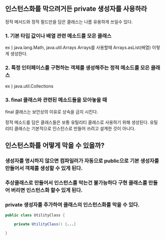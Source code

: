 ## 인스턴스화를 막으려거든 private 생성자를 사용하라

정적 메서드와 정적 필드만을 담은 클래스는 나름 유용하게 쓰일수 있다.

### 1. 기본 타입 값이나 배열 관련 메소드를 모은 클래스
ex ) java.lang.Math, java.util.Arrays
Arrays를 사용할때 Arrays.asList(배열) 이렇게 생성한다.

### 2. 특정 인터페이스를 구현하는 객체를 생성해주는 정적 메소드를 모은 클래스
ex ) java.util.Collections

### 3. final 클래스와 관련된 메소드들을 모아놓을 때
final 클래스는 보안상의 이유로 상속을 금지 시킨다.

정적 메소드를 담은 클래스들은 보통 유틸리티 클래스로 사용하기 위해 생성된다.
유틸리티 클래스는 기본적으로 인스턴스로 만들어 쓰려고 설계한 것이 아니다.

## 인스턴스화를 어떻게 막을 수 있을까?

### 생성자를 명시하지 않으면 컴파일러가 자동으로 public으로 기본 생성자를 만들어서 객체를 생성할 수 있게 된다.

### 추상클래스로 만들어서 인스턴스를 막는건 불가능하다 구현 클래스를 만들어 버리면 인스턴스화 할수 있게 된다.

### private 생성자를 추가하여 클래스의 인스턴스화를 막을 수 있다.

```java
public class UtilityClass {

    private UtilityClass() {...}

}
```
